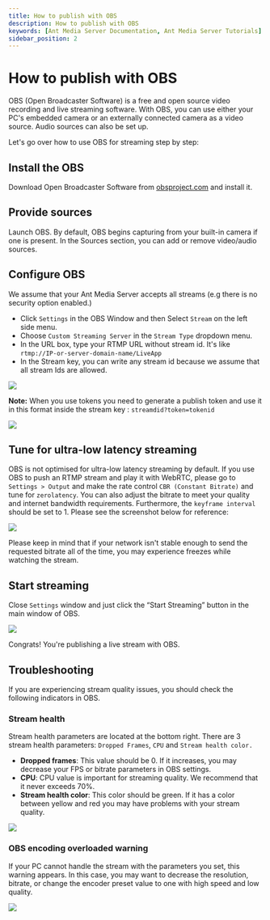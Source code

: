 ```yaml
---
title: How to publish with OBS 
description: How to publish with OBS
keywords: [Ant Media Server Documentation, Ant Media Server Tutorials]
sidebar_position: 2
---
```


# How to publish with OBS

OBS (Open Broadcaster Software) is a free and open source video recording and live streaming software. With OBS, you can use either your PC's embedded camera or an externally connected camera as a video source. Audio sources can also be set up.

Let's go over how to use OBS for streaming step by step:

## Install the OBS

Download Open Broadcaster Software from [obsproject.com](https://obsproject.com/) and install it. 

## Provide sources

Launch OBS. By default, OBS begins capturing from your built-in camera if one is present. In the Sources section, you can add or remove video/audio sources.

## Configure OBS

We assume that your Ant Media Server accepts all streams (e.g there is no security option enabled.)

*   Click ```Settings``` in the OBS Window and then Select ```Stream``` on the left side menu.
*   Choose ```Custom Streaming Server``` in the ```Stream Type``` dropdown menu.
*   In the URL box, type your RTMP URL without stream id. It's like ```rtmp://IP-or-server-domain-name/LiveApp```
*   In the Stream key, you can write any stream id because we assume that all stream Ids are allowed.

![](@site/static/img/obs-rtmp-image/OBS-Stream.png)

**Note:** When you use tokens you need to generate a publish token and use it in this format inside the stream key : ```streamdid?token=tokenid```

![](@site/static/img/obs-rtmp-image/OBS-Stream-Token.png)

## Tune for ultra-low latency streaming

OBS is not optimised for ultra-low latency streaming by default. If you use OBS to push an RTMP stream and play it with WebRTC, please go to ```Settings > Output``` and make the rate control ```CBR (Constant Bitrate)``` and tune for ```zerolatency```. You can also adjust the bitrate to meet your quality and internet bandwidth requirements. Furthermore, the ```keyframe interval``` should be set to 1.  Please see the screenshot below for reference:

![](@site/static/img/obs-rtmp-image/OBS-Output.png)

Please keep in mind that if your network isn't stable enough to send the requested bitrate all of the time, you may experience freezes while watching the stream.

## Start streaming

Close ```Settings``` window and just click the “Start Streaming” button in the main window of OBS.

![](@site/static/img/obs-rtmp-image/OBS-Start-Stream.png)

Congrats! You're publishing a live stream with OBS.

## Troubleshooting

If you are experiencing stream quality issues, you should check the following indicators in OBS.

### Stream health

Stream health parameters are located at the bottom right. There are 3 stream health parameters: ```Dropped Frames```, ```CPU``` and ```Stream health color.``` 

*   **Dropped frames**: This value should be 0. If it increases, you may decrease your FPS or bitrate parameters in OBS settings.
*   **CPU**: CPU value is important for streaming quality. We recommend that it never exceeds 70%.
*   **Stream health color**: This color should be green. If it has a color between yellow and red you may have problems with your stream quality.

![](@site/static/img/obs-rtmp-image/OBS-Status.png)

### OBS encoding overloaded warning

If your PC cannot handle the stream with the parameters you set, this warning appears. In this case, you may want to decrease the resolution, bitrate, or change the encoder preset value to one with high speed and low quality.

![](@site/static/img/obs-rtmp-image/OBS-Warning.png)
